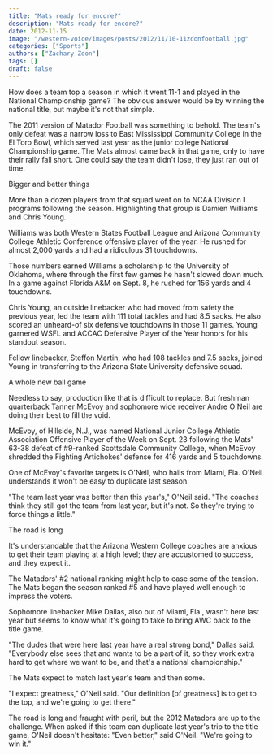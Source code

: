 ```yaml
---
title: "Mats ready for encore?"
description: "Mats ready for encore?"
date: 2012-11-15
image: "/western-voice/images/posts/2012/11/10-11zdonfootball.jpg"
categories: ["Sports"]
authors: ["Zachary Zdon"]
tags: []
draft: false
---
```

How does a team top a season in which it went 11-1 and played in the National Championship game? The obvious answer would be by winning the national title, but maybe it's not that simple.

The 2011 version of Matador Football was something to behold. The team's only defeat was a narrow loss to East Mississippi Community College in the El Toro Bowl, which served last year as the junior college National Championship game. The Mats almost came back in that game, only to have their rally fall short. One could say the team didn't lose, they just ran out of time.

Bigger and better things

More than a dozen players from that squad went on to NCAA Division I programs following the season. Highlighting that group is Damien Williams and Chris Young.

Williams was both Western States Football League and Arizona Community College Athletic Conference offensive player of the year. He rushed for almost 2,000 yards and had a ridiculous 31 touchdowns.

Those numbers earned Williams a scholarship to the University of Oklahoma, where through the first few games he hasn't slowed down much. In a game against Florida A&M on Sept. 8, he rushed for 156 yards and 4 touchdowns.

Chris Young, an outside linebacker who had moved from safety the previous year, led the team with 111 total tackles and had 8.5 sacks. He also scored an unheard-of six defensive touchdowns in those 11 games. Young garnered WSFL and ACCAC Defensive Player of the Year honors for his standout season.

Fellow linebacker, Steffon Martin, who had 108 tackles and 7.5 sacks, joined Young in transferring to the Arizona State University defensive squad.

A whole new ball game

Needless to say, production like that is difficult to replace. But freshman quarterback Tanner McEvoy and sophomore wide receiver Andre O'Neil are doing their best to fill the void.

McEvoy, of Hillside, N.J., was named National Junior College Athletic Association Offensive Player of the Week on Sept. 23 following the Mats' 63-38 defeat of #9-ranked Scottsdale Community College, when McEvoy shredded the Fighting Artichokes' defense for 416 yards and 5 touchdowns.

One of McEvoy's favorite targets is O'Neil, who hails from Miami, Fla. O'Neil understands it won't be easy to duplicate last season.

"The team last year was better than this year's," O'Neil said. "The coaches think they still got the team from last year, but it's not. So they're trying to force things a little."

The road is long

It's understandable that the Arizona Western College coaches are anxious to get their team playing at a high level; they are accustomed to success, and they expect it.

The Matadors' #2 national ranking might help to ease some of the tension. The Mats began the season ranked #5 and have played well enough to impress the voters.

Sophomore linebacker Mike Dallas, also out of Miami, Fla., wasn't here last year but seems to know what it's going to take to bring AWC back to the title game.

"The dudes that were here last year have a real strong bond," Dallas said. "Everybody else sees that and wants to be a part of it, so they work extra hard to get where we want to be, and that's a national championship."

The Mats expect to match last year's team and then some.

"I expect greatness," O'Neil said. "Our definition [of greatness] is to get to the top, and we're going to get there."

The road is long and fraught with peril, but the 2012 Matadors are up to the challenge. When asked if this team can duplicate last year's trip to the title game, O'Neil doesn't hesitate: "Even better,\" said O'Neil. \"We're going to win it."